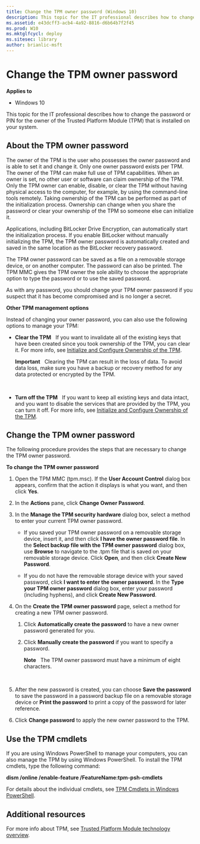 ```yaml
---
title: Change the TPM owner password (Windows 10)
description: This topic for the IT professional describes how to change the password or PIN for the owner of the Trusted Platform Module (TPM) that is installed on your system.
ms.assetid: e43dcff3-acb4-4a92-8816-d6b64b7f2f45
ms.prod: W10
ms.mktglfcycl: deploy
ms.sitesec: library
author: brianlic-msft
---
```


# Change the TPM owner password


**Applies to**

-   Windows 10

This topic for the IT professional describes how to change the password or PIN for the owner of the Trusted Platform Module (TPM) that is installed on your system.

## About the TPM owner password


The owner of the TPM is the user who possesses the owner password and is able to set it and change it. Only one owner password exists per TPM. The owner of the TPM can make full use of TPM capabilities. When an owner is set, no other user or software can claim ownership of the TPM. Only the TPM owner can enable, disable, or clear the TPM without having physical access to the computer, for example, by using the command-line tools remotely. Taking ownership of the TPM can be performed as part of the initialization process. Ownership can change when you share the password or clear your ownership of the TPM so someone else can initialize it.

Applications, including BitLocker Drive Encryption, can automatically start the initialization process. If you enable BitLocker without manually initializing the TPM, the TPM owner password is automatically created and saved in the same location as the BitLocker recovery password.

The TPM owner password can be saved as a file on a removable storage device, or on another computer. The password can also be printed. The TPM MMC gives the TPM owner the sole ability to choose the appropriate option to type the password or to use the saved password.

As with any password, you should change your TPM owner password if you suspect that it has become compromised and is no longer a secret.

**Other TPM management options**

Instead of changing your owner password, you can also use the following options to manage your TPM:

-   **Clear the TPM**   If you want to invalidate all of the existing keys that have been created since you took ownership of the TPM, you can clear it. For more info, see [Initialize and Configure Ownership of the TPM](initialize-and-configure-ownership-of-the-tpm.md#BKMK_clear1).

    **Important**  
    Clearing the TPM can result in the loss of data. To avoid data loss, make sure you have a backup or recovery method for any data protected or encrypted by the TPM.

     

-   **Turn off the TPM**   If you want to keep all existing keys and data intact, and you want to disable the services that are provided by the TPM, you can turn it off. For more info, see [Initialize and Configure Ownership of the TPM](initialize-and-configure-ownership-of-the-tpm.md#BKMK_onoff).

## Change the TPM owner password


The following procedure provides the steps that are necessary to change the TPM owner password.

**To change the TPM owner password**

1.  Open the TPM MMC (tpm.msc). If the **User Account Control** dialog box appears, confirm that the action it displays is what you want, and then click **Yes**.

2.  In the **Actions** pane, click **Change Owner Password**.

3.  In the **Manage the TPM security hardware** dialog box, select a method to enter your current TPM owner password.

    -   If you saved your TPM owner password on a removable storage device, insert it, and then click **I have the owner password file**. In the **Select backup file with the TPM owner password** dialog box, use **Browse** to navigate to the .tpm file that is saved on your removable storage device. Click **Open**, and then click **Create New Password**.

    -   If you do not have the removable storage device with your saved password, click **I want to enter the owner password**. In the **Type your TPM owner password** dialog box, enter your password (including hyphens), and click **Create New Password**.

4.  On the **Create the TPM owner password** page, select a method for creating a new TPM owner password.

    1.  Click **Automatically create the password** to have a new owner password generated for you.

    2.  Click **Manually create the password** if you want to specify a password.

        **Note**  
        The TPM owner password must have a minimum of eight characters.

         

5.  After the new password is created, you can choose **Save the password** to save the password in a password backup file on a removable storage device or **Print the password** to print a copy of the password for later reference.

6.  Click **Change password** to apply the new owner password to the TPM.

## Use the TPM cmdlets


If you are using Windows PowerShell to manage your computers, you can also manage the TPM by using Windows PowerShell. To install the TPM cmdlets, type the following command:

**dism /online /enable-feature /FeatureName:tpm-psh-cmdlets**

For details about the individual cmdlets, see [TPM Cmdlets in Windows PowerShell](http://technet.microsoft.com/library/jj603116.aspx).

## Additional resources


For more info about TPM, see [Trusted Platform Module technology overview](trusted-platform-module-technology-overview.md#BKMK_AdditionalResources).

 

 





